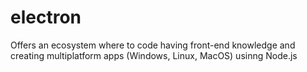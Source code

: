 # electron
Offers an ecosystem where to code having front-end knowledge and creating multiplatform apps (Windows, Linux, MacOS) usinng Node.js
